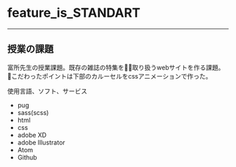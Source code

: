 # feature_is_STANDART
---
## 授業の課題
富所先生の授業課題。既存の雑誌の特集を取り扱うwebサイトを作る課題。
こだわったポイントは下部のカルーセルをcssアニメーションで作った。

使用言語、ソフト、サービス
- pug
- sass(scss)
- html
- css
- adobe XD
- adobe Illustrator
- Atom
- Github
